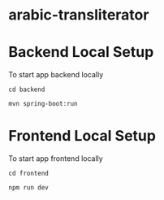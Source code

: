 # arabic-transliterator

# Backend Local Setup

To start app backend locally

`cd backend`

`mvn spring-boot:run`

# Frontend Local Setup

To start app frontend locally

`cd frontend`

`npm run dev`
